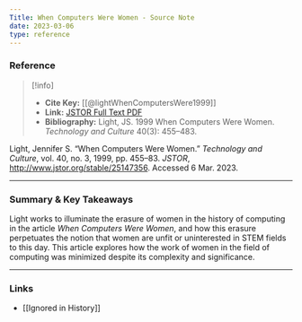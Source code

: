 ```yaml
---
Title: When Computers Were Women - Source Note
date: 2023-03-06
type: reference
---
```



### Reference 

> [!info]
> - **Cite Key:** [[@lightWhenComputersWere1999]]
> - **Link:** [JSTOR Full Text PDF](file://C:\Users\sophi\Zotero\storage\F3BSPA97\Light%20-%201999%20-%20When%20Computers%20Were%20Women.pdf)
> - **Bibliography:** Light, JS. 1999 When Computers Were Women. _Technology and Culture_ 40(3): 455–483.

Light, Jennifer S. “When Computers Were Women.” _Technology and Culture_, vol. 40, no. 3, 1999, pp. 455–83. _JSTOR_, http://www.jstor.org/stable/25147356. Accessed 6 Mar. 2023.

---

### Summary & Key Takeaways

Light works to illuminate the erasure of women in the history of computing in the article *When Computers Were Women*, and how this erasure perpetuates the notion that women are unfit or uninterested in STEM fields to this day. This article explores how the work of women in the field of computing was minimized despite its complexity and significance.

--- 

### Links
- [[Ignored in History]]
